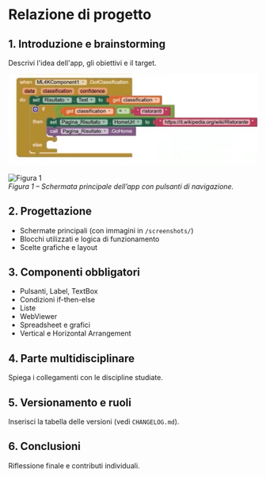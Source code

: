 # Relazione di progetto

## 1. Introduzione e brainstorming
Descrivi l'idea dell'app, gli obiettivi e il target.

![Figura 1 – Schermata iniziale dell’app](../screenshots/esempio.png)

![Figura 1](../screenshots/home_screen.png)  
*Figura 1 – Schermata principale dell’app con pulsanti di navigazione.*


## 2. Progettazione
- Schermate principali (con immagini in `/screenshots/`)
- Blocchi utilizzati e logica di funzionamento
- Scelte grafiche e layout

## 3. Componenti obbligatori
- Pulsanti, Label, TextBox
- Condizioni if-then-else
- Liste
- WebViewer
- Spreadsheet e grafici
- Vertical e Horizontal Arrangement

## 4. Parte multidisciplinare
Spiega i collegamenti con le discipline studiate.

## 5. Versionamento e ruoli
Inserisci la tabella delle versioni (vedi `CHANGELOG.md`).

## 6. Conclusioni
Riflessione finale e contributi individuali.
